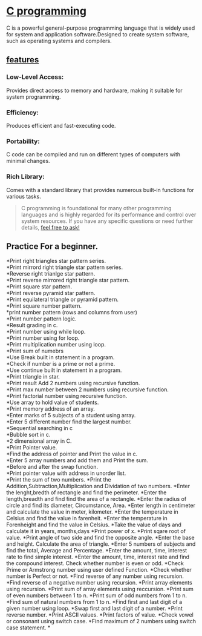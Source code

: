 # <ins>C programming</ins>
C is a powerful general-purpose programming language that is widely used for system and application software.Designed to create system software, such as operating systems and compilers.
## <ins>features</ins>
### Low-Level Access:
Provides direct access to memory and hardware, making it suitable for system programming.
### Efficiency:
Produces efficient and fast-executing code.
### Portability:
C code can be compiled and run on different types of computers with minimal changes.
### Rich Library:
Comes with a standard library that provides numerous built-in functions for various tasks.

> C programming is foundational for many other programming languages and is highly regarded for its performance and control over system resources. If you have any specific questions or need further details, [feel free to ask!](nazidul96@gmail.com)

## Practice For a beginner.

*Print right triangles star pattern series.<br>
*Print mirrord right triangle star pattern series.<br>
*Reverse right trianlge star pattern.<br>
*Print reverse mirrored right triangle star pattern.<br>
*Print square star pattern.<br>
*Print reverse pyramid star pattern.<br>
*Print equilateral triangle or pyramid pattern.<br>
*Print square number pattern.<br>
*print number pattern (rows and columns from user)<br>
*Print number pattern logic.<br>
*Result grading in c.<br>
*Print number using while loop.<br>
*Print number using for loop.<br>
*Print multiplication number using loop.<br> 
*Print sum of numebrs<br>
*Use Break built in statement in a program.<br>
*Check if number is a prime or not a prime.<br>
*Use continue built in statement in a program.<br>
*Print triangle in star.<br>
*Print result Add 2 numbers using recursive function.<br>
*Print max number between 2 numbers using recursive function.<br>
*Print factorial number using recursive function.<br>
*Use array to hold value of students.<br>
*Print memory address of an array.<br>
*Enter marks of 5 subjects of a student using array.<br>
*Enter 5 different number find the largest number.<br>
*Sequential searching in c <br>
*Bubble sort in c. <br>
*2 dimensional array in C. <br>
*Print Pointer value. <br>
*Find the address of pointer and Print the value in c.<br>
*Enter 5 array numbers and add them and Print the sum.<br>
*Before and after the swap function.<br>
*Print pointer value with address in unorder list.<br>
*Print the sum of two numbers.
*Print the Addition,Subtraction,Multiplication and Dividation of two numbers.
*Enter the lenght,bredth of rectangle and find the perimeter.
*Enter the length,breadth and find find the area of a rectangle.
*Enter the radius of circle and find its diameter, Circumstance, Area.
*Enter length in centimeter and calculate the value in meter, kilometer.
*Enter the temperature in Celsius and find the value in farenheit.
*Enter the temperature in Forenheight and find the value in Celsius.
*Take the value of days and calculate it in years, months,days
*Print power of x.
*Print sqare root of value.
*Print angle of two side and find the opposite angle.
*Enter the base and height. Calculate the area of triangle.
*Enter 5 numbers of subjects and find the total, Average and Percentage.
*Enter the amount, time, interest rate to find simple interest.
*Enter the amount, time, interest rate and find the compound interest.
Check whether number is even or odd.
*Check Prime or Armstrong number using user defined Function.
*Check whether number is Perfect or not.
*Find reverse of any number using recursion.
*Find reverse of a negative number using recursion.
*Print array elements using recursion.
*Print sum of array elements using reccursion.
*Print sum of even numbers between 1 to n.
*Print sum of odd numbers from 1 to n.
*Find sum of natural numbers from 1 to n.
*Find first and last digit of a given number using loop.
*Swap first and last digit of a number.
*Print reverse number.
*Print ASCII values.
*Print factors of value.
*Check vowel or consonant using switch case.
*Find maximum of 2 numbers using switch case statement.
*
